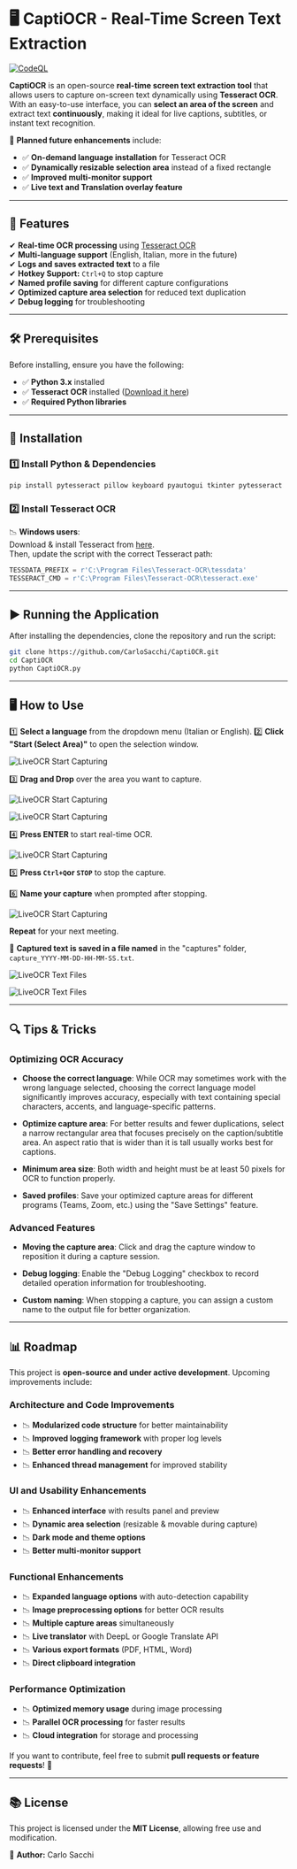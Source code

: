 # 🖥️ CaptiOCR - Real-Time Screen Text Extraction

[![CodeQL](https://github.com/carlosacchi/captiocr/actions/workflows/github-code-scanning/codeql/badge.svg)](https://github.com/carlosacchi/captiocr/actions/workflows/github-code-scanning/codeql)

**CaptiOCR** is an open-source **real-time screen text extraction tool** that allows users to capture on-screen text dynamically using **Tesseract OCR**. With an easy-to-use interface, you can **select an area of the screen** and extract text **continuously**, making it ideal for live captions, subtitles, or instant text recognition.

🚀 **Planned future enhancements** include:
- ✅ **On-demand language installation** for Tesseract OCR
- ✅ **Dynamically resizable selection area** instead of a fixed rectangle
- ✅ **Improved multi-monitor support**
- ✅ **Live text and Translation overlay feature**

---

## 📌 Features
✔ **Real-time OCR processing** using [Tesseract OCR](https://github.com/tesseract-ocr/tesseract)  
✔ **Multi-language support** (English, Italian, more in the future)  
✔ **Logs and saves extracted text** to a file  
✔ **Hotkey Support:** `Ctrl+Q` to stop capture  
✔ **Named profile saving** for different capture configurations  
✔ **Optimized capture area selection** for reduced text duplication  
✔ **Debug logging** for troubleshooting  

---

## 🛠️ Prerequisites

Before installing, ensure you have the following:
- ✅ **Python 3.x** installed  
- ✅ **Tesseract OCR** installed ([Download it here](https://github.com/tesseract-ocr/tesseract))  
- ✅ **Required Python libraries**  

---

## 👥 Installation

### **1️⃣ Install Python & Dependencies**
```bash
pip install pytesseract pillow keyboard pyautogui tkinter pytesseract
```

### **2️⃣ Install Tesseract OCR**

📉 **Windows users**:  
Download & install Tesseract from [here](https://github.com/tesseract-ocr/tesseract).  
Then, update the script with the correct Tesseract path:
```python
TESSDATA_PREFIX = r'C:\Program Files\Tesseract-OCR\tessdata'
TESSERACT_CMD = r'C:\Program Files\Tesseract-OCR\tesseract.exe'
```

---

## ▶️ Running the Application

After installing the dependencies, clone the repository and run the script:
```bash
git clone https://github.com/CarloSacchi/CaptiOCR.git
cd CaptiOCR
python CaptiOCR.py
```

---

## 🖥️ How to Use

1️⃣ **Select a language** from the dropdown menu (Italian or English).
2️⃣ **Click "Start (Select Area)"** to open the selection window.

![LiveOCR Start Capturing](images/LiveOCR-Open-CaptiOCR.jpeg)

3️⃣ **Drag and Drop** over the area you want to capture.

![LiveOCR Start Capturing](images/LiveOCR-DragandDrop.jpeg)

![LiveOCR Start Capturing](images/LiveOCR-Selected-Area.jpeg)

4️⃣ **Press ENTER** to start real-time OCR.

![LiveOCR Start Capturing](images/LiveOCR-Running.jpeg)

5️⃣ **Press `Ctrl+Q`or `STOP`** to stop the capture.  

6️⃣ **Name your capture** when prompted after stopping.

![LiveOCR Start Capturing](images/LiveOCR-SaveFile.jpeg)

**Repeat** for your next meeting.

📂 **Captured text is saved in a file named** in the "captures" folder, `capture_YYYY-MM-DD-HH-MM-SS.txt`.

![LiveOCR Text Files](images/LiveOCR-Output-File.jpeg)

![LiveOCR Text Files](images/LiveOCR-Processed-File.jpeg)

---

## 🔍 Tips & Tricks

### Optimizing OCR Accuracy

- **Choose the correct language**: While OCR may sometimes work with the wrong language selected, choosing the correct language model significantly improves accuracy, especially with text containing special characters, accents, and language-specific patterns.

- **Optimize capture area**: For better results and fewer duplications, select a narrow rectangular area that focuses precisely on the caption/subtitle area. An aspect ratio that is wider than it is tall usually works best for captions.

- **Minimum area size**: Both width and height must be at least 50 pixels for OCR to function properly.

- **Saved profiles**: Save your optimized capture areas for different programs (Teams, Zoom, etc.) using the "Save Settings" feature.

### Advanced Features

- **Moving the capture area**: Click and drag the capture window to reposition it during a capture session.

- **Debug logging**: Enable the "Debug Logging" checkbox to record detailed operation information for troubleshooting.

- **Custom naming**: When stopping a capture, you can assign a custom name to the output file for better organization.

---

## 📊 Roadmap

This project is **open-source and under active development**. Upcoming improvements include:

### Architecture and Code Improvements
- 📉 **Modularized code structure** for better maintainability
- 📉 **Improved logging framework** with proper log levels
- 📉 **Better error handling and recovery**
- 📉 **Enhanced thread management** for improved stability

### UI and Usability Enhancements
- 📉 **Enhanced interface** with results panel and preview
- 📉 **Dynamic area selection** (resizable & movable during capture)
- 📉 **Dark mode and theme options**
- 📉 **Better multi-monitor support**

### Functional Enhancements
- 📉 **Expanded language options** with auto-detection capability
- 📉 **Image preprocessing options** for better OCR results
- 📉 **Multiple capture areas** simultaneously
- 📉 **Live translator** with DeepL or Google Translate API
- 📉 **Various export formats** (PDF, HTML, Word)
- 📉 **Direct clipboard integration**

### Performance Optimization
- 📉 **Optimized memory usage** during image processing
- 📉 **Parallel OCR processing** for faster results
- 📉 **Cloud integration** for storage and processing

If you want to contribute, feel free to submit **pull requests or feature requests**! 🚀

---

## 📚 License

This project is licensed under the **MIT License**, allowing free use and modification.

👤 **Author:** Carlo Sacchi